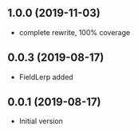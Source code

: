 ## 1.0.0 (2019-11-03)

- complete rewrite, 100% coverage

## 0.0.3 (2019-08-17)

- FieldLerp added

## 0.0.1 (2019-08-17)

- Initial version
